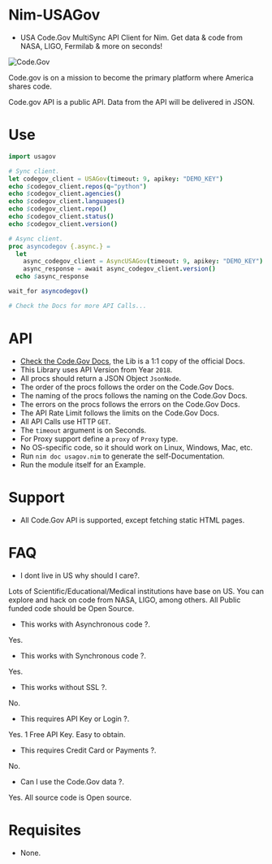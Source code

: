 # Nim-USAGov

- USA Code.Gov MultiSync API Client for Nim. Get data &amp; code from NASA, LIGO, Fermilab &amp; more on seconds!


![Code.Gov](https://raw.githubusercontent.com/GSA/code-gov/master/images/community.png "Code.Gov Open Source Code")


Code.gov is on a mission to become the primary platform where America shares code.

Code.gov API is a public API. Data from the API will be delivered in JSON.


# Use

```nim
import usagov

# Sync client.
let codegov_client = USAGov(timeout: 9, apikey: "DEMO_KEY")
echo $codegov_client.repos(q="python")
echo $codegov_client.agencies()
echo $codegov_client.languages()
echo $codegov_client.repo()
echo $codegov_client.status()
echo $codegov_client.version()

# Async client.
proc asyncodegov {.async.} =
  let
    async_codegov_client = AsyncUSAGov(timeout: 9, apikey: "DEMO_KEY")
    async_response = await async_codegov_client.version()
  echo $async_response

wait_for asyncodegov()

# Check the Docs for more API Calls...
```


# API

- [Check the Code.Gov Docs](https://api.code.gov), the Lib is a 1:1 copy of the official Docs.
- This Library uses API Version from Year `2018`.
- All procs should return a JSON Object `JsonNode`.
- The order of the procs follows the order on the Code.Gov Docs.
- The naming of the procs follows the naming on the Code.Gov Docs.
- The errors on the procs follows the errors on the Code.Gov Docs.
- The API Rate Limit follows the limits on the Code.Gov Docs.
- All API Calls use HTTP `GET`.
- The `timeout` argument is on Seconds.
- For Proxy support define a `proxy` of `Proxy` type.
- No OS-specific code, so it should work on Linux, Windows, Mac, etc.
- Run `nim doc usagov.nim` to generate the self-Documentation.
- Run the module itself for an Example.


# Support

- All Code.Gov API is supported, except fetching static HTML pages.


# FAQ

- I dont live in US why should I care?.

Lots of Scientific/Educational/Medical institutions have base on US.
You can explore and hack on code from NASA, LIGO, among others.
All Public funded code should be Open Source.

- This works with Asynchronous code ?.

Yes.

- This works with Synchronous code ?.

Yes.

- This works without SSL ?.

No.

- This requires API Key or Login ?.

Yes. 1 Free API Key. Easy to obtain.

- This requires Credit Card or Payments ?.

No.

- Can I use the Code.Gov data ?.

Yes. All source code is Open source.


# Requisites

- None.
